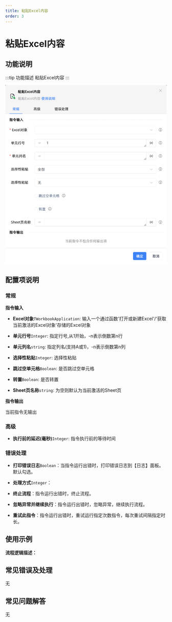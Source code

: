 ```yaml
---
title: 粘贴Excel内容
order: 3
---
```


# 粘贴Excel内容

## 功能说明

:::tip 功能描述
粘贴Excel内容
:::

![粘贴Excel内容](../../../../assets/粘贴Excel内容_command.png)

## 配置项说明

### 常规

**指令输入**

- **Excel对象**`TWorkbookApplication`: 输入一个通过函数'打开或新建Excel'/'获取当前激活的Excel对象'存储的Excel对象

- **单元行号**`Integer`: 指定行号,从1开始，-n表示倒数第n行

- **单元列名**`string`: 指定列名(支持A或1)，-n表示倒数第n列

- **选择性粘贴**`Integer`: 选择性粘贴

- **跳过空单元格**`Boolean`: 是否跳过空单元格

- **转置**`Boolean`: 是否转置

- **Sheet页名称**`string`: 为空则默认为当前激活的Sheet页


**指令输出**

当前指令无输出

### 高级

- **执行前的延迟(毫秒)**`Integer`: 指令执行前的等待时间

### 错误处理

- **打印错误日志**`Boolean`：当指令运行出错时，打印错误日志到【日志】面板。默认勾选。

- **处理方式**`Integer`：

 - **终止流程**：指令运行出错时，终止流程。

 - **忽略异常并继续执行**：指令运行出错时，忽略异常，继续执行流程。

 - **重试此指令**：指令运行出错时，重试运行指定次数指令，每次重试间隔指定时长。

## 使用示例

**流程逻辑描述：** 

## 常见错误及处理

无

## 常见问题解答

无


